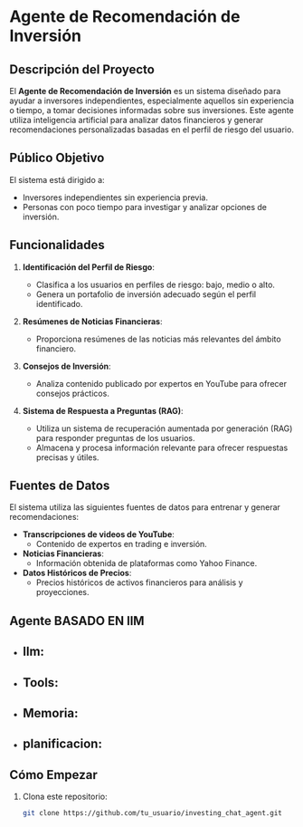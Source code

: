 # Agente de Recomendación de Inversión

## Descripción del Proyecto

El **Agente de Recomendación de Inversión** es un sistema diseñado para ayudar a inversores independientes, especialmente aquellos sin experiencia o tiempo, a tomar decisiones informadas sobre sus inversiones. Este agente utiliza inteligencia artificial para analizar datos financieros y generar recomendaciones personalizadas basadas en el perfil de riesgo del usuario.

## Público Objetivo

El sistema está dirigido a:
- Inversores independientes sin experiencia previa.
- Personas con poco tiempo para investigar y analizar opciones de inversión.

## Funcionalidades

1. **Identificación del Perfil de Riesgo**:
   - Clasifica a los usuarios en perfiles de riesgo: bajo, medio o alto.
   - Genera un portafolio de inversión adecuado según el perfil identificado.

2. **Resúmenes de Noticias Financieras**:
   - Proporciona resúmenes de las noticias más relevantes del ámbito financiero.

3. **Consejos de Inversión**:
   - Analiza contenido publicado por expertos en YouTube para ofrecer consejos prácticos.

4. **Sistema de Respuesta a Preguntas (RAG)**:
   - Utiliza un sistema de recuperación aumentada por generación (RAG) para responder preguntas de los usuarios.
   - Almacena y procesa información relevante para ofrecer respuestas precisas y útiles.

## Fuentes de Datos

El sistema utiliza las siguientes fuentes de datos para entrenar y generar recomendaciones:

- **Transcripciones de videos de YouTube**:
  - Contenido de expertos en trading e inversión.
- **Noticias Financieras**:
  - Información obtenida de plataformas como Yahoo Finance.
- **Datos Históricos de Precios**:
  - Precios históricos de activos financieros para análisis y proyecciones.

## Agente BASADO EN llM
- **llm**:
  -
- **Tools**:
  -
- **Memoria**:
  -
- **planificacion**:
  -

## Cómo Empezar

1. Clona este repositorio:
   ```bash
   git clone https://github.com/tu_usuario/investing_chat_agent.git
